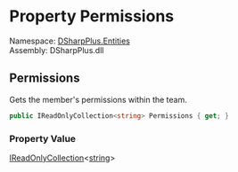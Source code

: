 # Property Permissions

Namespace: [DSharpPlus.Entities](DSharpPlus.Entities.md)  
Assembly: DSharpPlus.dll

## <a id="DSharpPlus_Entities_DiscordTeamMember_Permissions"></a>Permissions

Gets the member's permissions within the team.

```csharp
public IReadOnlyCollection<string> Permissions { get; }
```

### Property Value

[IReadOnlyCollection](https://learn.microsoft.com/dotnet/api/system.collections.generic.ireadonlycollection\-1)<[string](https://learn.microsoft.com/dotnet/api/system.string)\>

